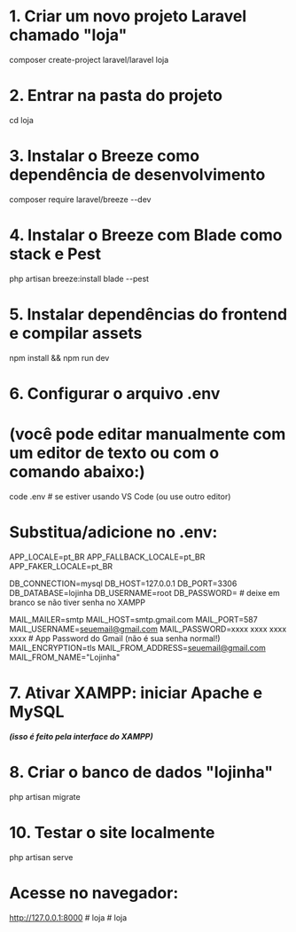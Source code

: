 # 1. Criar um novo projeto Laravel chamado "loja"
composer create-project laravel/laravel loja

# 2. Entrar na pasta do projeto
cd loja

# 3. Instalar o Breeze como dependência de desenvolvimento
composer require laravel/breeze --dev

# 4. Instalar o Breeze com Blade como stack e Pest
php artisan breeze:install blade --pest

# 5. Instalar dependências do frontend e compilar assets
npm install && npm run dev

# 6. Configurar o arquivo .env
# (você pode editar manualmente com um editor de texto ou com o comando abaixo:)
code .env  # se estiver usando VS Code (ou use outro editor)

# Substitua/adicione no .env:
APP_LOCALE=pt_BR
APP_FALLBACK_LOCALE=pt_BR
APP_FAKER_LOCALE=pt_BR

DB_CONNECTION=mysql
DB_HOST=127.0.0.1
DB_PORT=3306
DB_DATABASE=lojinha
DB_USERNAME=root
DB_PASSWORD=  # deixe em branco se não tiver senha no XAMPP

MAIL_MAILER=smtp
MAIL_HOST=smtp.gmail.com 
MAIL_PORT=587
MAIL_USERNAME=seuemail@gmail.com
MAIL_PASSWORD=xxxx xxxx xxxx xxxx  # App Password do Gmail (não é sua senha normal!)
MAIL_ENCRYPTION=tls
MAIL_FROM_ADDRESS=seuemail@gmail.com
MAIL_FROM_NAME="Lojinha"

# 7. Ativar XAMPP: iniciar Apache e MySQL
***(isso é feito pela interface do XAMPP)***

# 8. Criar o banco de dados "lojinha"
php artisan migrate

# 10. Testar o site localmente
php artisan serve

# Acesse no navegador:
 http://127.0.0.1:8000
#   l o j a  
 #   l o j a  
 